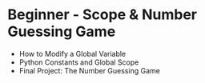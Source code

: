 # Beginner - Scope & Number Guessing Game
- How to Modify a Global Variable
- Python Constants and Global Scope
- Final Project: The Number Guessing Game
